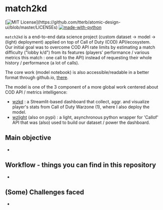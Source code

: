 # match2kd
[![MIT License](https://img.shields.io/apm/l/atomic-design-ui.svg?)](https://github.com/tterb/atomic-design-ui/blob/master/LICENSEs)
[![made-with-python](https://img.shields.io/badge/Made%20with-Python-1f425f.svg)](https://www.python.org/)

`match2kd` is a end-to-end data science project (custom dataset -> model -> (light) deployment) applied on top of Call of Duty (COD) API/ecosystem.<br>Our initial goal was to overcome COD API rate limits by estimating a match difficulty ("lobby k/d") from its features (players' performance / various metrics this match : one call to the API) instead of requesting their whole history / performance (a lot of calls).<br>

The core work (model notebook) is also accessible/readable in a better format through github.io, [there](https://matthieuvion-wzkd-home-xx.com).<br>

The model is one of the 3 component of a more global work centered about COD API / metrics intelligence:<br>
- [wzkd](https://github.com/matthieuvion/wzkd) : a Streamlit-based dashboard that collect, aggr. and visualize player's stats from Call of Duty Warzone (1), where I also deploy the model.<br>
- [wzlight](https://github.com/matthieuvion/wzkd) (also on pypi) : a light, asynchronous python wrapper for 'Callof' API that was (also) used to build our dataset / power the dashboard.


## Main objective

-  

## Workflow - things you can find in this repository

-

## (Some) Challenges faced

-


